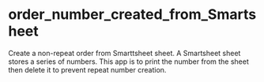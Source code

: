 # order_number_created_from_Smartsheet
Create a non-repeat order from Smarttsheet sheet.
A Smartsheet sheet stores a series of numbers.
This app is to print the number from the sheet then delete it to prevent repeat number creation.

